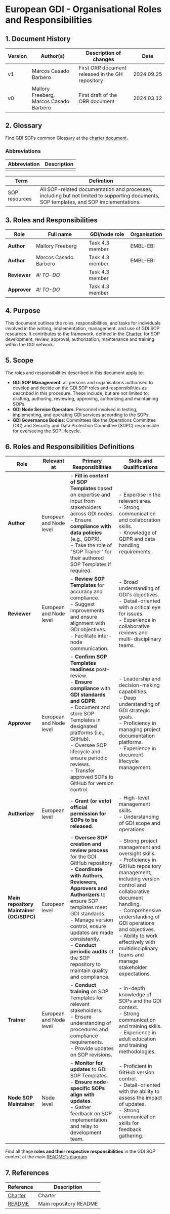 # European GDI - Organisational Roles and Responsibilities

## 1. Document History
| Version | Author(s) | Description of changes | Date |
| -- | -- | -- | -- |
| v1 | Marcos Casado Barbero | First ORR document released in the GH repository | 2024.09.25 |
| v0 | Mallory Freeberg, Marcos Casado Barbero | First draft of the ORR document | 2024.03.12 |

## 2. Glossary
Find GDI SOPs common Glossary at the [charter document](./GDI-SOP_charter.md#2-glossary).

### Abbreviations
| Abbreviation | Description                                |
|--------------|--------------------------------------------|
| | |

| **Term**     | **Definition**                 |
| ------------ | ------------------------------ |
| SOP resources | All SOP-related documentation and processes, including but not limited to supporting documents, SOP templates, and SOP implementations. |

## 3. Roles and Responsibilities
| Role       | Full name       | GDI/node role   | Organisation |
|------------|-----------------|-----------------|--------------|
| **Author**     | Mallory Freeberg | Task 4.3 member | EMBL-EBI |
| **Author**     | Marcos Casado Barbero | Task 4.3 member | EMBL-EBI |
| **Reviewer**   | _#! TO-DO_ | Task 4.3 member |  |
| **Approver**   | _#! TO-DO_ | Task 4.3 member |  |

## 4. Purpose
This document outlines the roles, responsibilities, and tasks for individuals involved in the writing, implementation, management, and use of GDI SOP resources. It contributes to the framework, defined in the [Charter](./GDI-SOP_charter.md), for SOP development, review, approval, authorization, maintenance and training within the GDI network.

## 5. Scope
The roles and responsibilities described in this document apply to:
- **GDI SOP Management**: all persons and organisations authorised to develop and decide on the GDI SOP roles and responsibilities as described in this procedure. These include, but are not limited to: drafting, authoring, reviewing, approving, authorizing and maintaining SOPs.
- **GDI Node Service Operators**: Personnel involved in testing, implementing, and operating GDI services according to the SOPs.
- **GDI Governance Bodies**: Committees like the Operations Committee (OC) and Security and Data Protection Committee (SDPC) responsible for overseeing the SOP lifecycle.

## 6. Roles and Responsibilities Definitions

| Role | Relevant at | Primary Responsibilities | Skills and Qualifications |
| -- | -- | -- | -- |
| **Author**   | European and Node level | - **Fill in content of SOP Templates** based on expertise and input from stakeholders across GDI nodes. <br> - Ensure **compliance with data policies** (e.g., GDPR). <br> - Take the role of "SOP Trainer" for their authored SOP Templates if required. | - Expertise in the relevant area. <br> - Strong communication and collaboration skills. <br> - Knowledge of GDPR and data handling requirements. |
| **Reviewer** | European and Node level | - **Review SOP Templates** for accuracy and compliance. <br> - Suggest improvements and ensure alignment with GDI objectives. <br> - Facilitate inter-node communication. | - Broad understanding of GDI's objectives. <br> - Detail-oriented with a critical eye for issues. <br> - Experience in collaborative reviews and multi-disciplinary teams. |
| **Approver** | European and Node level | - **Confirm SOP Templates readiness** post-review. <br> - **Ensure compliance** with **GDI standards and GDPR**. <br> - Document and store SOP Templates in designated platforms (i.e., GitHub). <br> - Oversee SOP lifecycle and ensure periodic reviews. <br> - Transfer approved SOPs to GitHub for version control.  | - Leadership and decision-making capabilities. <br> - Deep understanding of GDI strategic goals. <br> - Proficiency in managing project documentation platforms. <br> - Experience in document lifecycle management. |
| **Authorizer** | European level | - **Grant (or veto) official permission for SOPs to be released**. | - High-level management skills. <br> - Understanding of GDI scope and operations.  |
| **Main repository Maintainer (OC/SDPC)** | European level | - **Oversee SOP creation and review process** for the GDI GitHub repository. <br> - **Coordinate with Authors, Reviewers, Approvers and Authorizers** to ensure SOP templates meet GDI standards. <br> - Manage version control, ensure updates are made consistently. <br> - **Conduct periodic audits** of the SOP repository to maintain quality and compliance. | - Strong project management and oversight skills. <br> - Proficiency in GitHub repository management, including version control and collaborative document handling. <br> - Comprehensive understanding of GDI operations and objectives. <br> - Ability to work effectively with multidisciplinary teams and manage stakeholder expectations. |
| **Trainer** | European and Node level | - **Conduct training** on SOP Templates for relevant stakeholders. <br> - Ensure understanding of procedures and compliance requirements. <br> - Provide updates on SOP revisions. | - In-depth knowledge of SOPs and the GDI context. <br> - Strong communication and training skills. <br> - Experience in adult education and training methodologies.        |
| **Node SOP Maintainer** | Node level | - **Monitor for updates** to GDI SOP Templates. <br> - **Ensure node-specific SOPs align with updates**. <br> - Gather feedback on SOP implementation and relay to development team. | - Proficient in GitHub version control. <br> - Detail-oriented with the ability to assess the impact of updates. <br> - Strong communication skills for feedback gathering. |

Find all these **roles and their respective responsibilities** in the GDI SOP context at the main [README's diagram](../README.md#summary-diagram).

## 7. References
| Reference | Description |
| --------- | ----------- |
| [Charter](./GDI-SOP_charter.md) | Charter |
| [README](../README.md) | Main repository README|
